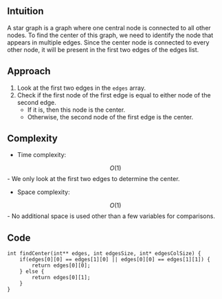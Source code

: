 ## Intuition
<!-- Describe your first thoughts on how to solve this problem. -->
A star graph is a graph where one central node is connected to all other nodes. To find the center of this graph, we need to identify the node that appears in multiple edges. Since the center node is connected to every other node, it will be present in the first two edges of the edges list.

## Approach
<!-- Describe your approach to solving the problem. -->
1. Look at the first two edges in the `edges` array.
2. Check if the first node of the first edge is equal to either node of the second edge.
   - If it is, then this node is the center.
   - Otherwise, the second node of the first edge is the center.

## Complexity
- Time complexity:
<!-- Add your time complexity here, e.g. $$O(n)$$ -->
  $$O(1)$$ - We only look at the first two edges to determine the center.

- Space complexity:
<!-- Add your space complexity here, e.g. $$O(n)$$ -->
  $$O(1)$$ - No additional space is used other than a few variables for comparisons.

## Code
```
int findCenter(int** edges, int edgesSize, int* edgesColSize) {
    if(edges[0][0] == edges[1][0] || edges[0][0] == edges[1][1]) {
        return edges[0][0];
    } else {
        return edges[0][1];
    }
}
```